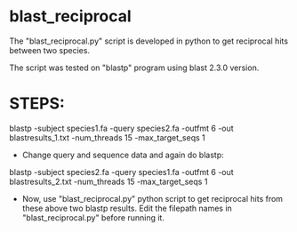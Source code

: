 # blast_reciprocal

The "blast_reciprocal.py" script is developed in python to get reciprocal hits between two species.

The script was tested on "blastp" program using blast 2.3.0 version.

# STEPS:

blastp -subject species1.fa -query species2.fa -outfmt 6 -out blastresults_1.txt -num_threads 15 -max_target_seqs 1

- Change query and sequence data and again do blastp:

blastp -subject species2.fa  -query species1.fa -outfmt 6 -out blastresults_2.txt -num_threads 15 -max_target_seqs 1

- Now, use "blast_reciprocal.py" python script to get reciprocal hits from these above two blastp results. Edit the filepath names in "blast_reciprocal.py" before running it.
